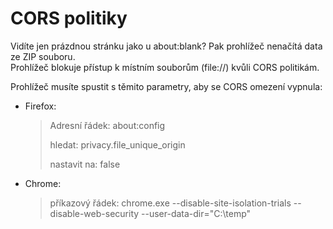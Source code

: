 # CORS politiky

Vidíte jen prázdnou stránku jako u about:blank? Pak prohlížeč nenačítá data ze ZIP souboru.  
Prohlížeč blokuje přístup k místním souborům (file://) kvůli CORS politikám. 

Prohlížeč musíte spustit s těmito parametry, aby se CORS omezení vypnula:
- Firefox:
  > Adresní řádek: 
  about:config
  > 
  > hledat:
  privacy.file_unique_origin
  > 
  > nastavit na:
  false
  
- Chrome:
  > příkazový řádek:
  > chrome.exe --disable-site-isolation-trials --disable-web-security --user-data-dir="C:\temp"
